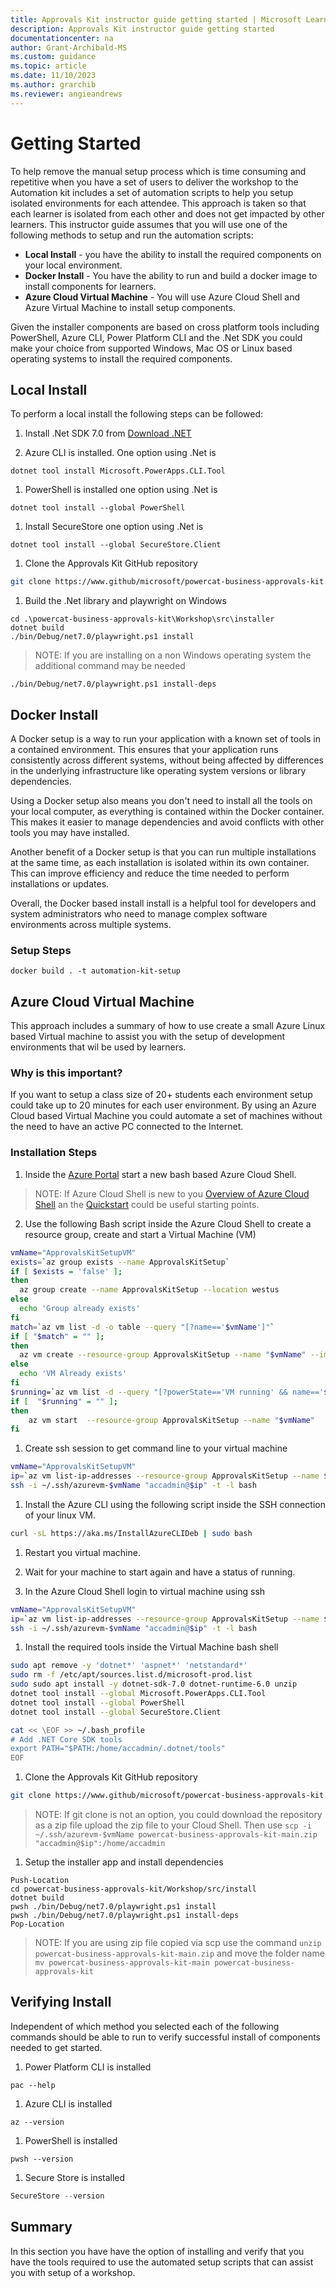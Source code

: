 ```yaml
---
title: Approvals Kit instructor guide getting started | Microsoft Learn
description: Approvals Kit instructor guide getting started
documentationcenter: na
author: Grant-Archibald-MS
ms.custom: guidance
ms.topic: article
ms.date: 11/10/2023
ms.author: grarchib
ms.reviewer: angieandrews
---
```


# Getting Started

To help remove the manual setup process which is time consuming and repetitive when you have a set of users to deliver the workshop to the Automation kit includes a set of automation scripts to help you setup isolated environments for each attendee. This approach is taken so that each learner is isolated from each other and does not get impacted by other learners. This instructor guide assumes that you will use one of the following methods to setup and run the automation scripts:

- **Local Install** - you have the ability to install the required components on your local environment.
- **Docker Install** - You have the ability to run and build a docker image to install components for learners.
- **Azure Cloud Virtual Machine** - You will use Azure Cloud Shell and Azure Virtual Machine to install setup components.

Given the installer components are based on cross platform tools including PowerShell, Azure CLI, Power Platform CLI and the .Net SDK you could make your choice from supported Windows, Mac OS or Linux based operating systems to install the required components.

## Local Install

To perform a local install the following steps can be followed:

1. Install .Net SDK 7.0 from [Download .NET](https://dotnet.microsoft.com/download)

1. Azure CLI is installed. One option using .Net is

```pwsh
dotnet tool install Microsoft.PowerApps.CLI.Tool
```

1. PowerShell is installed one option using .Net is

```pwsh
dotnet tool install --global PowerShell
```

1. Install SecureStore one option using .Net is

```pwsh
dotnet tool install --global SecureStore.Client
```

1. Clone the Approvals Kit GitHub repository

```bash
git clone https://www.github/microsoft/powercat-business-approvals-kit.git
```

1. Build the .Net library and playwright on Windows

```pwsh
cd .\powercat-business-approvals-kit\Workshop\src\installer
dotnet build
./bin/Debug/net7.0/playwright.ps1 install
```

> NOTE: If you are installing on a non Windows operating system the additional command may be needed

```pwsh
./bin/Debug/net7.0/playwright.ps1 install-deps
```

## Docker Install

A Docker setup is a way to run your application with a known set of tools in a contained environment. This ensures that your application runs consistently across different systems, without being affected by differences in the underlying infrastructure like operating system versions or library dependencies.

Using a Docker setup also means you don't need to install all the tools on your local computer, as everything is contained within the Docker container. This makes it easier to manage dependencies and avoid conflicts with other tools you may have installed.

Another benefit of a Docker setup is that you can run multiple installations at the same time, as each installation is isolated within its own container. This can improve efficiency and reduce the time needed to perform installations or updates.

Overall, the Docker based install install is a helpful tool for developers and system administrators who need to manage complex software environments across multiple systems.

### Setup Steps

```pwsh
docker build . -t automation-kit-setup
```

## Azure Cloud Virtual Machine

This approach includes a summary of how to use create a small Azure Linux based Virtual machine to assist you with the setup of development environments that wil be used by learners.

### Why is this important?

If you want to setup a class size of 20+ students each environment setup could take up to 20 minutes for each user environment. By using an Azure Cloud based Virtual Machine you could automate a set of machines without the need to have an active PC connected to the Internet.

### Installation Steps

1. Inside the [Azure Portal](https://portal.azure.com) start a new bash based Azure Cloud Shell.

> NOTE: If Azure Cloud Shell is new to you [Overview of Azure Cloud Shell](https://learn.microsoft.com/azure/cloud-shell/overview) an the [Quickstart](https://learn.microsoft.com/azure/cloud-shell/quickstart) could be useful starting points.

2. Use the following Bash script inside the Azure Cloud Shell to create a resource group, create and start a Virtual Machine (VM)

```bash
vmName="ApprovalsKitSetupVM"
exists=`az group exists --name ApprovalsKitSetup`
if [ $exists = 'false' ];
then
  az group create --name ApprovalsKitSetup --location westus
else
  echo 'Group already exists'
fi
match=`az vm list -d -o table --query "[?name=='$vmName']"`
if [ "$match" = "" ];
then
  az vm create --resource-group ApprovalsKitSetup --name "$vmName" --image "Canonical:0001-com-ubuntu-server-jammy:22_04-lts-gen2:latest" --size "Standard_B2s" --storage-sku Standard_LRS --os-disk-size-gb 63 --public-ip-sku Standard --admin-username accadmin --generate-ssh-keys --ssh-key-value ~/.ssh/azurevm-$vmName.pub --storage-sku Standard_LRS
else
  echo 'VM Already exists'
fi
$running=`az vm list -d --query "[?powerState=='VM running' && name=='$vmName']" -o table`
if [  "$running" = "" ];
then
    az vm start  --resource-group ApprovalsKitSetup --name "$vmName"
fi
```

1. Create ssh session to get command line to your virtual machine

```bash
vmName="ApprovalsKitSetupVM"
ip=`az vm list-ip-addresses --resource-group ApprovalsKitSetup --name $vmName --query "[].virtualMachine.network.publicIpAddresses[0].ipAddress" --output tsv`
ssh -i ~/.ssh/azurevm-$vmName "accadmin@$ip" -t -l bash
```

1. Install the Azure CLI using the following script inside the SSH connection of your linux VM.

```bash
curl -sL https://aka.ms/InstallAzureCLIDeb | sudo bash
```

1. Restart you virtual machine.

1. Wait for your machine to start again and have a status of running.

1. In the Azure Cloud Shell login to virtual machine using ssh

```bash
vmName="ApprovalsKitSetupVM"
ip=`az vm list-ip-addresses --resource-group ApprovalsKitSetup --name $vmName --query "[].virtualMachine.network.publicIpAddresses[0].ipAddress" --output tsv`
ssh -i ~/.ssh/azurevm-$vmName "accadmin@$ip" -t -l bash
```

1. Install the required tools inside the Virtual Machine bash shell

```bash
sudo apt remove -y 'dotnet*' 'aspnet*' 'netstandard*'
sudo rm -f /etc/apt/sources.list.d/microsoft-prod.list
sudo sudo apt install -y dotnet-sdk-7.0 dotnet-runtime-6.0 unzip
dotnet tool install --global Microsoft.PowerApps.CLI.Tool
dotnet tool install --global PowerShell
dotnet tool install --global SecureStore.Client

cat << \EOF >> ~/.bash_profile
# Add .NET Core SDK tools
export PATH="$PATH:/home/accadmin/.dotnet/tools"
EOF
```

1. Clone the Approvals Kit GitHub repository

```bash
git clone https://www.github/microsoft/powercat-business-approvals-kit.git
```

> NOTE: If git clone is not an option, you could download the repository as a zip file upload the zip file to your Cloud Shell. Then use ```scp -i ~/.ssh/azurevm-$vmName powercat-business-approvals-kit-main.zip "accadmin@$ip":/home/accadmin```

1. Setup the installer app and install dependencies

```pwsh
Push-Location
cd powercat-business-approvals-kit/Workshop/src/install
dotnet build
pwsh ./bin/Debug/net7.0/playwright.ps1 install
pwsh ./bin/Debug/net7.0/playwright.ps1 install-deps
Pop-Location
```

> NOTE: If you are using zip file copied via scp use the command ```unzip powercat-business-approvals-kit-main.zip``` and move the folder name ```mv powercat-business-approvals-kit-main powercat-business-approvals-kit```

## Verifying Install

Independent of which method you selected each of the following commands should be able to run to verify successful install of components needed to get started.

1. Power Platform CLI is installed

```pwsh
pac --help
```

1. Azure CLI is installed

```pwsh
az --version
```

1. PowerShell is installed

```pwsh
pwsh --version
```

1. Secure Store is installed

```powershell
SecureStore --version
```

## Summary

In this section you have have the option of installing and verify that you have the tools required to use the automated setup scripts that can assist you with setup of a workshop.

